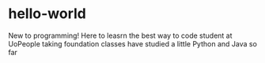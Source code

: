 # hello-world
New to programming!
Here to leasrn
the best way to code
student at UoPeople
taking foundation classes
have studied a little Python and Java so far
